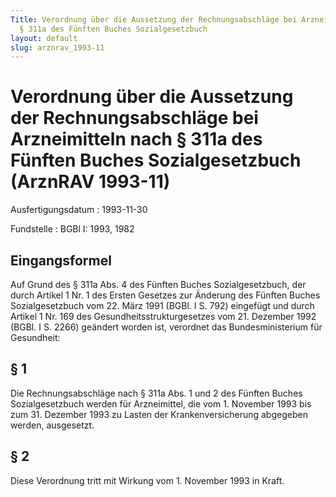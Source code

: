 ```yaml
---
Title: Verordnung über die Aussetzung der Rechnungsabschläge bei Arzneimitteln nach
  § 311a des Fünften Buches Sozialgesetzbuch
layout: default
slug: arznrav_1993-11
---
```


# Verordnung über die Aussetzung der Rechnungsabschläge bei Arzneimitteln nach § 311a des Fünften Buches Sozialgesetzbuch (ArznRAV 1993-11)

Ausfertigungsdatum
:   1993-11-30

Fundstelle
:   BGBl I: 1993, 1982



## Eingangsformel

Auf Grund des § 311a Abs. 4 des Fünften Buches Sozialgesetzbuch, der
durch Artikel 1 Nr. 1 des Ersten Gesetzes zur Änderung des Fünften
Buches Sozialgesetzbuch vom 22. März 1991 (BGBl. I S. 792) eingefügt
und durch Artikel 1 Nr. 169 des Gesundheitsstrukturgesetzes vom 21.
Dezember 1992 (BGBl. I S. 2266) geändert worden ist, verordnet das
Bundesministerium für Gesundheit:


## § 1

Die Rechnungsabschläge nach § 311a Abs. 1 und 2 des Fünften Buches
Sozialgesetzbuch werden für Arzneimittel, die vom 1. November 1993 bis
zum 31. Dezember 1993 zu Lasten der Krankenversicherung abgegeben
werden, ausgesetzt.


## § 2

Diese Verordnung tritt mit Wirkung vom 1. November 1993 in Kraft.

